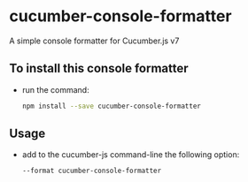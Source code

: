 # cucumber-console-formatter

A simple console formatter for Cucumber.js v7

## To install this console formatter

- run the command:

  ```sh
  npm install --save cucumber-console-formatter
  ```

## Usage

- add to the cucumber-js command-line the following option:

  ```sh
  --format cucumber-console-formatter
  ```
